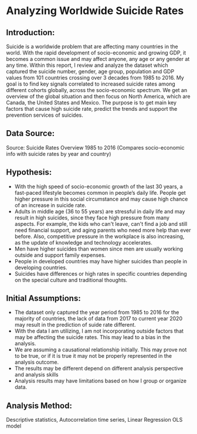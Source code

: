 # Analyzing Worldwide Suicide Rates 

## Introduction:
Suicide is a worldwide problem that are affecting many countries in the world. With the rapid development of
socio-economic and growing GDP, it becomes a common issue and may affect anyone, any age or any gender
at any time.
Within this report, I review and analyze the dataset which captured the suicide number, gender, age group,
population and GDP values from 101 countries crossing over 3 decades from 1985 to 2016. My goal is to find key signals correlated to increased suicide rates among different cohorts globally, across the socio-economic spectrum. We get an overview of the global situation and then focus on North America, which are Canada, the United States and Mexico. The purpose is to get main key factors that cause high suicide rate, predict the trends and support the prevention services of suicides.

## Data Source:
Source: Suicide Rates Overview 1985 to 2016
(Compares socio-economic info with suicide rates by year and country)

## Hypothesis:
- With the high speed of socio-economic growth of the last 30 years, a fast-paced lifestyle becomes
common in people’s daily life. People get higher pressure in this social circumstance and may cause
high chance of an increase in suicide rate.
- Adults in middle age (36 to 55 years) are stressful in daily life and may result in high suicides, since
they face high pressure from many aspects. For example, the kids who can't leave, can't find a job and
still need financial support, and aging parents who need more help than ever before. Also, competitive
pressure in the workplace is also increasing, as the update of knowledge and technology accelerates.
- Men have higher suicides than women since men are usually working outside and support family
expenses.
- People in developed countries may have higher suicides than people in developing countries.
- Suicides have differences or high rates in specific countries depending on the special culture and
traditional thoughts.

## Initial Assumptions: 
- The dataset only captured the year period from 1985 to 2016 for the majority of countries, the lack of
data from 2017 to current year 2020 may result in the prediction of suide rate different.
- With the data I am utilizing, I am not incorporating outside factors that may be affecting the suicide
rates. This may lead to a bias in the analysis.
- We are assuming a causational relationship initially. This may prove not to be true, or if it is true it may
not be properly represented in the analysis outcome.
- The results may be different depend on different analysis perspective and analysis skills
- Analysis results may have limitations based on how I group or organize data.

## Analysis Method:
Descriptive statistics, Autocorrelation time series, Linear Regression OLS model 
